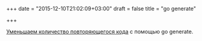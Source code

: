 +++
date = "2015-12-10T21:02:09+03:00"
draft = false
title = "go generate"

+++

<p><a href="https://blog.gopheracademy.com/advent-2015/reducing-boilerplate-with-go-generate/">Уменьшаем количество повторяющегося кода</a> с помощью&nbsp;go generate.</p>

